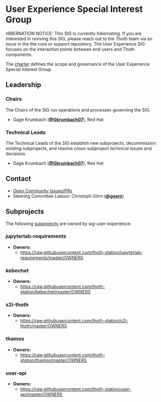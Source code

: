<!---
This is an autogenerated file!

Please do not edit this file directly, but instead make changes to the
sigs.yaml file in the project root.

To understand how this file is generated, see https://git.k8s.io/community/generator/README.md

for Thoth we use `podman run --rm -e WHAT -e GO111MODULE=on -e GOPROXY -v $(pwd):/go/src/app:Z golang:1.12 make -C /go/src/app generate`

--->

# User Experience Special Interest Group

HIBERNATION NOTICE: This SIG is currently hibernating.  If you are interested in reviving this SIG, please reach out to the Thoth team via an issue in the the core or support repository.
The User Experience SIG focuses on the interaction points between end users and Thoth components.

The [charter](charter.md) defines the scope and governance of the User Experience Special Interest Group.



## Leadership

### Chairs

The Chairs of the SIG run operations and processes governing the SIG.

* Gage Krumbach (**[@Gkrumbach07](https://github.com/Gkrumbach07)**), Red Hat

### Technical Leads

The Technical Leads of the SIG establish new subprojects, decommission existing
subprojects, and resolve cross-subproject technical issues and decisions.

* Gage Krumbach (**[@Gkrumbach07](https://github.com/Gkrumbach07)**), Red Hat

## Contact
- [Open Community Issues/PRs](https://github.com/thoth-station/core/labels/sig%2Fuser-experience)
- Steering Committee Liaison: Christoph Görn (**[@goern](https://github.com/goern)**)

## Subprojects

The following [subprojects][subproject-definition] are owned by sig-user-experience:
### jupyterlab-requirements
- **Owners:**
  - https://raw.githubusercontent.com/thoth-station/jupyterlab-requirements/master/OWNERS
### kebechet
- **Owners:**
  - https://raw.githubusercontent.com/thoth-station/kebechet/master/OWNERS
### s2i-thoth
- **Owners:**
  - https://raw.githubusercontent.com/thoth-station/s2i-thoth/master/OWNERS
### thamos
- **Owners:**
  - https://raw.githubusercontent.com/thoth-station/thamos/master/OWNERS
### user-api
- **Owners:**
  - https://raw.githubusercontent.com/thoth-station/user-api/master/OWNERS

[subproject-definition]: https://github.com/kubernetes/community/blob/master/governance.md#subprojects
<!-- BEGIN CUSTOM CONTENT -->

<!-- END CUSTOM CONTENT -->

